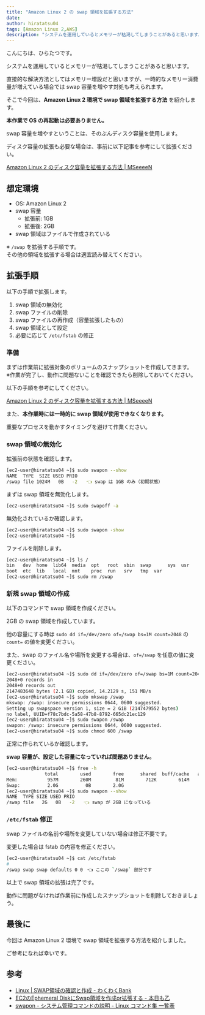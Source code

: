 ```yaml
---
title: "Amazon Linux 2 の swap 領域を拡張する方法"
date: 
author: hiratatsu04
tags: [Amazon Linux 2,AWS]
description: "システムを運用しているとメモリーが枯渇してしまうことがあると思います。直接的な解決方法としてはメモリー増設だと思いますが、一時的なメモリー消費量が増えている場合では swap 容量を増やす対処も考えられます。そこで今回は、**Amazon Linux 2 環境で swap 領域を拡張する方法** を紹介します。"
---
```


こんにちは、ひらたつです。

システムを運用しているとメモリーが枯渇してしまうことがあると思います。

直接的な解決方法としてはメモリー増設だと思いますが、一時的なメモリー消費量が増えている場合では swap 容量を増やす対処も考えられます。

そこで今回は、**Amazon Linux 2 環境で swap 領域を拡張する方法** を紹介します。

**本作業で OS の再起動は必要ありません。**

swap 容量を増やすということは、そのぶんディスク容量を使用します。

ディスク容量の拡張も必要な場合は、事前に以下記事を参考にして拡張ください。

[Amazon Linux 2 のディスク容量を拡張する方法 | MSeeeeN](https://mseeeen.msen.jp/how-to-expand-the-disk-space-of-amazon-linux-2/)

## 想定環境

- OS: Amazon Linux 2
- swap 容量
    - 拡張前: 1GB
    - 拡張後: 2GB
- swap 領域はファイルで作成されている

※ `/swap` を拡張する手順です。  
その他の領域を拡張する場合は適宜読み替えてください。

## 拡張手順

以下の手順で拡張します。

1. swap 領域の無効化
2. swap ファイルの削除
3. swap ファイルの再作成（容量拡張したもの）
4. swap 領域として設定
5. 必要に応じて `/etc/fstab` の修正

### 準備

まずは作業前に拡張対象のボリュームのスナップショットを作成してきます。  
※作業が完了し、動作に問題ないことを確認できたら削除しておいてください。

以下の手順を参考にしてください。

[Amazon Linux 2 のディスク容量を拡張する方法 | MSeeeeN](https://mseeeen.msen.jp/how-to-expand-the-disk-space-of-amazon-linux-2/#%E6%BA%96%E5%82%99)

また、**本作業時には一時的に swap 領域が使用できなくなります。**

重要なプロセスを動かすタイミングを避けて作業ください。

### swap 領域の無効化

拡張前の状態を確認します。

```bash
[ec2-user@hiratatsu04 ~]$ sudo swapon --show
NAME  TYPE  SIZE USED PRIO
/swap file 1024M   0B   -2　　👈 swap は 1GB のみ（初期状態）
```

まずは swap 領域を無効化します。

```bash
[ec2-user@hiratatsu04 ~]$ sudo swapoff -a
```

無効化されているか確認します。

```bash
[ec2-user@hiratatsu04 ~]$ sudo swapon -show
[ec2-user@hiratatsu04 ~]$ 
```

ファイルを削除します。

```bash
[ec2-user@hiratatsu04 ~]$ ls /
bin   dev  home  lib64  media  opt   root  sbin  swap      sys  usr
boot  etc  lib   local  mnt    proc  run   srv   tmp  var
[ec2-user@hiratatsu04 ~]$ sudo rm /swap
```

### 新規 swap 領域の作成

以下のコマンドで swap 領域を作成ください。

2GB の swap 領域を作成しています。

他の容量にする時は `sudo dd if=/dev/zero of=/swap bs=1M count=2048` の `count=` の値を変更ください。

また、swap のファイル名や場所を変更する場合は、`of=/swap` を任意の値に変更ください。

```bash
[ec2-user@hiratatsu04 ~]$ sudo dd if=/dev/zero of=/swap bs=1M count=2048
2048+0 records in
2048+0 records out
2147483648 bytes (2.1 GB) copied, 14.2129 s, 151 MB/s
[ec2-user@hiratatsu04 ~]$ sudo mkswap /swap
mkswap: /swap: insecure permissions 0644, 0600 suggested.
Setting up swapspace version 1, size = 2 GiB (2147479552 bytes)
no label, UUID=f78c7bdc-5a58-47b8-8792-665dc21ec129
[ec2-user@hiratatsu04 ~]$ sudo swapon /swap
swapon: /swap: insecure permissions 0644, 0600 suggested.
[ec2-user@hiratatsu04 ~]$ sudo chmod 600 /swap
```

正常に作られているか確認します。

**swap 容量が、設定した容量になっていれば問題ありません。**

```bash
[ec2-user@hiratatsu04 ~]$ free -h
              total        used        free      shared  buff/cache   available
Mem:           957M        260M         81M        712K        614M        555M
Swap:          2.0G          0B        2.0G
[ec2-user@hiratatsu04 ~]$ sudo swapon --show
NAME  TYPE SIZE USED PRIO
/swap file   2G   0B   -2　　👈 swap が 2GB になっている
```

### `/etc/fstab` 修正

swap ファイルの名前や場所を変更していない場合は修正不要です。

変更した場合は fstab の内容を修正ください。

```bash
[ec2-user@hiratatsu04 ~]$ cat /etc/fstab
#
/swap swap swap defaults 0 0　👈 ここの `/swap` 部分です
```

以上で swap 領域の拡張は完了です。

動作に問題がなければ作業前に作成したスナップショットを削除しておきましょう。

## 最後に

今回は Amazon Linux 2 環境で swap 領域を拡張する方法を紹介しました。

ご参考になれば幸いです。

## 参考
- [Linux | SWAP領域の確認と作成 - わくわくBank](https://www.wakuwakubank.com/posts/685-linux-swap/#index_id4)
- [EC2のEphemeral DiskにSwap領域を作成or拡張する - 本日も乙](https://blog.jicoman.info/2015/05/ec2_add_swap_to_ephemeral_disk/)
- [swapon - システム管理コマンドの説明 - Linux コマンド集 一覧表](https://kazmax.zpp.jp/cmd/s/swapon.8.html)
